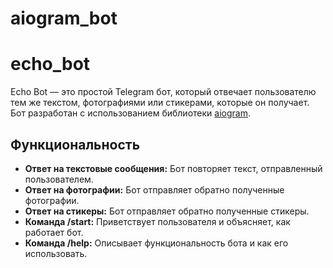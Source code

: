 # aiogram_bot
# echo_bot


Echo Bot — это простой Telegram бот, который отвечает пользователю тем же текстом, фотографиями или стикерами, которые он получает. Бот разработан с использованием библиотеки [aiogram](https://docs.aiogram.dev/en/latest/index.html).

## Функциональность

- **Ответ на текстовые сообщения:** Бот повторяет текст, отправленный пользователем.
- **Ответ на фотографии:** Бот отправляет обратно полученные фотографии.
- **Ответ на стикеры:** Бот отправляет обратно полученные стикеры.
- **Команда /start:** Приветствует пользователя и объясняет, как работает бот.
- **Команда /help:** Описывает функциональность бота и как его использовать.